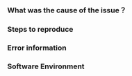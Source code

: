 ### What was the cause of the issue？



### Steps to reproduce



### Error information


### Software Environment



